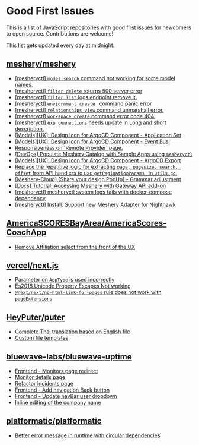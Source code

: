 # Good First Issues

This is a list of JavaScript repositories with good first issues for newcomers to open source. Contributions are welcome!

This list gets updated every day at midnight.

## [meshery/meshery](https://github.com/meshery/meshery)

- [[mesheryctl] `model search` command not working for some model names.](https://github.com/meshery/meshery/issues/11319)
- [[mesheryctl] `filter delete` returns 500 server error](https://github.com/meshery/meshery/issues/11318)
- [[mesheryctl] `filter list` logs endpoint remove it.](https://github.com/meshery/meshery/issues/11315)
- [[mesheryctl] `enviornment create ` command panic error](https://github.com/meshery/meshery/issues/11314)
- [[mesheryctl] `relationships view` command unmarshall error.](https://github.com/meshery/meshery/issues/11313)
- [[mesheryctl] `workspace create` command error code 404.](https://github.com/meshery/meshery/issues/11312)
- [[mesheryctl] `exp connections` needs update in Long and short description.](https://github.com/meshery/meshery/issues/11311)
- [[Models][UX]: Design Icon for ArgoCD Component - Application Set](https://github.com/meshery/meshery/issues/10292)
- [[Models][UX]: Design Icon for ArgoCD Component - Event Bus](https://github.com/meshery/meshery/issues/10297)
- [Responsiveness on 'Remote Provider' page.](https://github.com/meshery/meshery/issues/10743)
- [[DevOps] Populate Meshery Catalog with Sample Apps using `mesheryctl`](https://github.com/meshery/meshery/issues/10458)
- [[Models][UX]: Design Icon for ArgoCD Component - ArgoCD Export](https://github.com/meshery/meshery/issues/10294)
- [Replace the repetitive logic for extracting `page, pagesize, search, offset` from API handlers to use  `getPaginationParams ` in `utils.go`.](https://github.com/meshery/meshery/issues/10825)
- [[Meshery-Cloud] [Share your design PopUp] - Grammar adjustment](https://github.com/meshery/meshery/issues/10038)
- [[Docs] Tutorial: Accessing Meshery with Gateway API add-on](https://github.com/meshery/meshery/issues/10333)
- [[mesheryctl] mesheryctl system logs fails with docker-compose dependency](https://github.com/meshery/meshery/issues/10777)
- [[mesheryctl] Install: Support new Meshery Adapter for Nighthawk](https://github.com/meshery/meshery/issues/10371)

## [AmericaSCORESBayArea/AmericaScores-CoachApp](https://github.com/AmericaSCORESBayArea/AmericaScores-CoachApp)

- [Remove Affiliation select from the front of the UX](https://github.com/AmericaSCORESBayArea/AmericaScores-CoachApp/issues/509)

## [vercel/next.js](https://github.com/vercel/next.js)

- [Parameter on `AppType` is used incorrectly](https://github.com/vercel/next.js/issues/42846)
- [Es2018 Unicode Property Escapes Not working](https://github.com/vercel/next.js/issues/19303)
- [`@next/next/no-html-link-for-pages` rule does not work with `pageExtensions`](https://github.com/vercel/next.js/issues/53473)

## [HeyPuter/puter](https://github.com/HeyPuter/puter)

- [Complete Thai translation based on English file](https://github.com/HeyPuter/puter/issues/522)
- [Custom file templates](https://github.com/HeyPuter/puter/issues/432)

## [bluewave-labs/bluewave-uptime](https://github.com/bluewave-labs/bluewave-uptime)

- [Frontend - Monitors page redirect](https://github.com/bluewave-labs/bluewave-uptime/issues/240)
- [Monitor details page](https://github.com/bluewave-labs/bluewave-uptime/issues/268)
- [Refactor Incidents page](https://github.com/bluewave-labs/bluewave-uptime/issues/267)
- [Frontend - Add navigation Back button](https://github.com/bluewave-labs/bluewave-uptime/issues/258)
- [Frontend - Update navBar user dropdown](https://github.com/bluewave-labs/bluewave-uptime/issues/224)
- [Inline editing of the company name](https://github.com/bluewave-labs/bluewave-uptime/issues/222)

## [platformatic/platformatic](https://github.com/platformatic/platformatic)

- [Better error message in runtime with circular dependencies](https://github.com/platformatic/platformatic/issues/2785)

